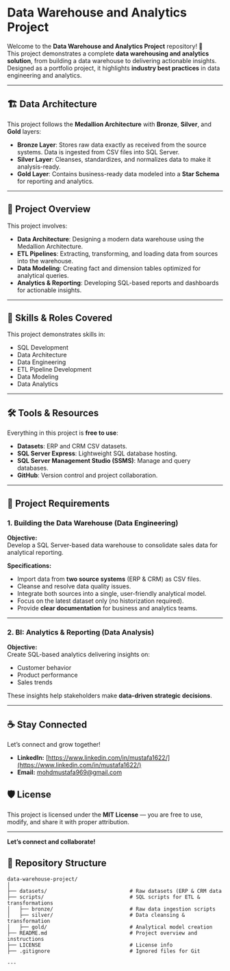 # Data Warehouse and Analytics Project

Welcome to the **Data Warehouse and Analytics Project** repository! 🚀  
This project demonstrates a complete **data warehousing and analytics solution**, from building a data warehouse to delivering actionable insights. Designed as a portfolio project, it highlights **industry best practices** in data engineering and analytics.

---

## 🏗️ Data Architecture

This project follows the **Medallion Architecture** with **Bronze**, **Silver**, and **Gold** layers:

- **Bronze Layer**: Stores raw data exactly as received from the source systems. Data is ingested from CSV files into SQL Server.
- **Silver Layer**: Cleanses, standardizes, and normalizes data to make it analysis-ready.
- **Gold Layer**: Contains business-ready data modeled into a **Star Schema** for reporting and analytics.

---

## 📖 Project Overview

This project involves:

- **Data Architecture**: Designing a modern data warehouse using the Medallion Architecture.
- **ETL Pipelines**: Extracting, transforming, and loading data from sources into the warehouse.
- **Data Modeling**: Creating fact and dimension tables optimized for analytical queries.
- **Analytics & Reporting**: Developing SQL-based reports and dashboards for actionable insights.

---

## 🎯 Skills & Roles Covered

This project demonstrates skills in:

- SQL Development  
- Data Architecture  
- Data Engineering  
- ETL Pipeline Development  
- Data Modeling  
- Data Analytics  

---

## 🛠️ Tools & Resources

Everything in this project is **free to use**:

- **Datasets**: ERP and CRM CSV datasets.  
- **SQL Server Express**: Lightweight SQL database hosting.  
- **SQL Server Management Studio (SSMS)**: Manage and query databases.  
- **GitHub**: Version control and project collaboration.  

---

## 🚀 Project Requirements

### 1. Building the Data Warehouse (Data Engineering)
**Objective:**  
Develop a SQL Server-based data warehouse to consolidate sales data for analytical reporting.

**Specifications:**
- Import data from **two source systems** (ERP & CRM) as CSV files.
- Cleanse and resolve data quality issues.
- Integrate both sources into a single, user-friendly analytical model.
- Focus on the latest dataset only (no historization required).
- Provide **clear documentation** for business and analytics teams.

---

### 2. BI: Analytics & Reporting (Data Analysis)
**Objective:**  
Create SQL-based analytics delivering insights on:
- Customer behavior  
- Product performance  
- Sales trends  

These insights help stakeholders make **data-driven strategic decisions**.

---


## ☕ Stay Connected

Let’s connect and grow together!  

- **LinkedIn:** [https://www.linkedin.com/in/mustafa1622/](https://www.linkedin.com/in/mustafa1622/)  
- **Email:** [mohdmustafa969@gmail.com](mailto:mohdmustafa969@gmail.com)  


## 🛡️ License

This project is licensed under the **MIT License** — you are free to use, modify, and share it with proper attribution.

---

**Let’s connect and collaborate!**

## 📂 Repository Structure

```
data-warehouse-project/
│
├── datasets/                           # Raw datasets (ERP & CRM data
├── scripts/                            # SQL scripts for ETL & transformations
│   ├── bronze/                         # Raw data ingestion scripts
│   ├── silver/                         # Data cleansing & transformation
│   ├── gold/                           # Analytical model creation
├── README.md                           # Project overview and instructions
├── LICENSE                             # License info
├── .gitignore                          # Ignored files for Git

---


